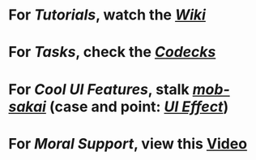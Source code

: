 # For *Tutorials*, watch the *[Wiki](https://github.com/Casey-Hofland/A_Dark_Fairytale/wiki)*
# For *Tasks*, check the *[Codecks](https://defaultcompany.codecks.io/decks)*
# For *Cool UI Features*, stalk *[mob-sakai](https://github.com/mob-sakai?tab=repositories)* (case and point: *[UI Effect](https://github.com/mob-sakai/UIEffect)*)
# For *Moral Support*, view this [Video](https://www.youtube.com/watch?v=dQw4w9WgXcQ)
